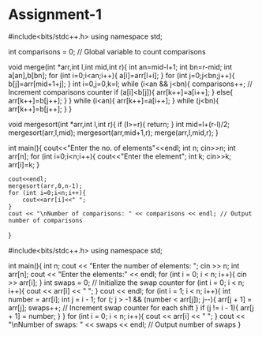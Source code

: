 # Assignment-1

#include<bits/stdc++.h>
using namespace std;

int comparisons = 0; // Global variable to count comparisons

void merge(int *arr,int l,int mid,int r){
    int an=mid-l+1;
    int bn=r-mid;
    int a[an],b[bn];
    for (int i=0;i<an;i++){
        a[i]=arr[l+i];
    }
    for (int j=0;j<bn;j++){
        b[j]=arr[mid+1+j];
    }
    int i=0,j=0,k=l;
    while (i<an && j<bn){
        comparisons++; // Increment comparisons counter
        if (a[i]<b[j]){
            arr[k++]=a[i++];
        }
        else{
            arr[k++]=b[j++];
        }
    }
    while (i<an){
        arr[k++]=a[i++];
    }
    while (j<bn){
        arr[k++]=b[j++];
    }
}

void mergesort(int *arr,int l,int r){
    if (l>=r){
        return;
    }
    int mid=l+(r-l)/2;
    mergesort(arr,l,mid);
    mergesort(arr,mid+1,r);
    merge(arr,l,mid,r);
}

int main(){
    cout<<"Enter the no. of elements"<<endl;
    int n;
    cin>>n;
    int arr[n];
    for (int i=0;i<n;i++){
        cout<<"Enter the element";
    int k;
    cin>>k;
    arr[i]=k;
    }
    
    cout<<endl;
    mergesort(arr,0,n-1);
    for (int i=0;i<n;i++){
        cout<<arr[i]<<" ";
    }
    cout << "\nNumber of comparisons: " << comparisons << endl; // Output number of comparisons
}






#include<bits/stdc++.h>
using namespace std;

int main(){
    int n;
    cout << "Enter the number of elements: ";
    cin >> n;
    int arr[n];
    cout << "Enter the elements:" << endl;
    for (int i = 0; i < n; i++){
        cin >> arr[i];
    }
    int swaps = 0; // Initialize the swap counter
    for (int i = 0; i < n; i++){
        cout << arr[i] << " ";
    }
    cout << endl;
    for (int i = 1; i < n; i++){
        int number = arr[i];
        int j = i - 1;
        for (; j > -1 && (number < arr[j]); j--){
            arr[j + 1] = arr[j];
            swaps++; // Increment swap counter for each shift
        }
        if (j != i - 1){
            arr[j + 1] = number;
        }
    }
    for (int i = 0; i < n; i++){
        cout << arr[i] << " ";
    }
    cout << "\nNumber of swaps: " << swaps << endl; // Output number of swaps
}




